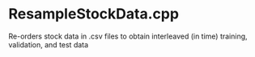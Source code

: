 # ResampleStockData.cpp
Re-orders stock data in .csv files to obtain interleaved (in time) training, validation, and test data
